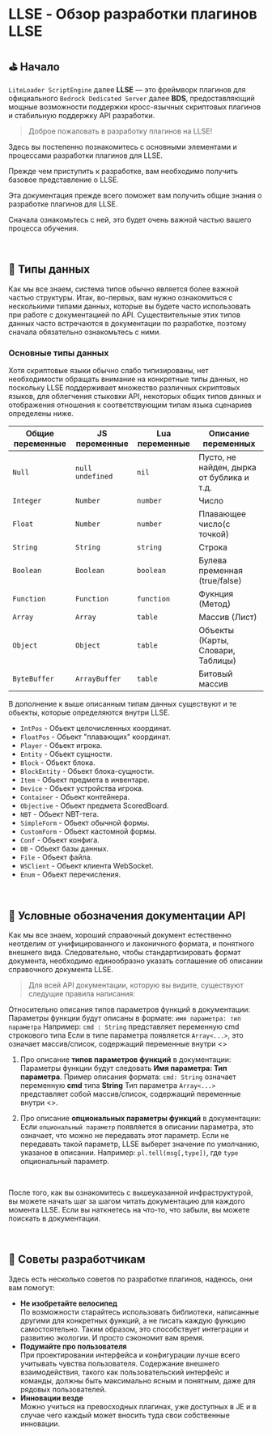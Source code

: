 <!-- translated -->

# LLSE - Обзор разработки плагинов LLSE 

## ⛳ Начало

`LiteLoader ScriptEngine` далее **LLSE** — это фреймворк плагинов для официального `Bedrock Dedicated Server` далее **BDS**, предоставляющий мощные возможности поддержки кросс-язычных скриптовых плагинов и стабильную поддержку API разработки.

> Доброе пожаловать в разработку плагинов на LLSE!

Здесь вы постепенно познакомитесь с основными элементами и процессами разработки плагинов для LLSE.

Прежде чем приступить к разработке, вам необходимо получить базовое представление о LLSE.

Эта документация прежде всего поможет вам получить общие знания о разработке плагинов для LLSE.

Сначала ознакомьтесь с ней, это будет очень важной частью вашего процесса обучения.

<br>

## 💊 Типы данных

Как мы все знаем, система типов обычно является более важной частью структуры.
Итак, во-первых, вам нужно ознакомиться с несколькими типами данных, которые вы будете часто использовать при работе с документацией по API.
Существительные этих типов данных часто встречаются в документации по разработке, поэтому сначала обязательно ознакомьтесь с ними.

### Основные типы данных

Хотя скриптовые языки обычно слабо типизированы, нет необходимости обращать внимание на конкретные типы данных, но поскольку LLSE поддерживает множество различных скриптовых языков, для облегчения стыковки API, некоторых общих типов данных и отображения отношения к соответствующим типам языка сценариев определены ниже.

| Общие переменные | JS переменные      | Lua переменные | Описание переменных                       |
| ---------------- | ------------------ | -------------- | ----------------------------------------- |
| `Null`           | `null` `undefined` | `nil`          | Пусто, не найден, дырка от бублика и т.д. |
| `Integer`        | `Number`           | `number`       | Число                                     |
| `Float`          | `Number`           | `number`       | Плавающее число(с точкой)                 |
| `String`         | `String`           | `string`       | Строка                                    |
| `Boolean`        | `Boolean`          | `boolean`      | Булева пременная (true/false)             |
| `Function`       | `Function`         | `function`     | Фукнция (Метод)                           |
| `Array`          | `Array`            | `table`        | Массив (Лист)                             |
| `Object`         | `Object`           | `table`        | Объекты (Карты, Словари, Таблицы)         |
| `ByteBuffer`     | `ArrayBuffer`      | `table`        | Битовый массив                            |

В дополнение к выше описанным типам данных существуют и те обьекты, которые определяются внутри LLSE. 

- `IntPos` - Обьект целочисленных координат.
- `FloatPos` - Обьект "плавающих" координат.
- `Player` - Обьект игрока.
- `Entity` - Обьект сущности.
- `Block` - Обьект блока.
- `BlockEntity` - Обьект блока-сущности.
- `Item` - Обьект предмета в инвентаре.
- `Device` - Обьект устройства игрока.
- `Container` - Обьект контейнера.
- `Objective` - Обьект предмета ScoredBoard.
- `NBT` - Обьект NBT-тега.
- `SimpleForm` - Обьект обычной формы.
- `CustomForm` - Обьект кастомной формы.
- `Conf` - Обьект конфига.
- `DB` - Обьект базы данных.
- `File` - Обьект файла.
- `WSClient` - Обьект клиента WebSocket.
- `Enum` - Обьект перечисления.

<br>

## 📌  Условные обозначения документации API

Как мы все знаем, хороший справочный документ естественно неотделим от унифицированного и лаконичного формата, и понятного внешнего вида.
Следовательно, чтобы стандартизировать формат документа, необходимо единообразно указать соглашение об описании справочного документа LLSE. 

> Для всей API документации, которую вы видите, существуют следущие правила написания: 

Относительно описания типов параметров функций в документации:
Параметры функции будут описаны в формате: `имя параметра: тип параметра`
Например: `cmd : String` представляет переменную cmd строкового типа 
Если в типе параметра появляется `Array<...>`, это означает массив/список, содержащий переменные внутри <>

1. Про описание **типов параметров функций** в документации:
    Параметры функции будут следовать **Имя параметра: Тип параметра**.
    Пример описания формата: `cmd: String` означает переменную **cmd** типа **String**
    Тип параметра `Array<...>` представляет собой массив/список, содержащий переменные внутри <>.

2. Про описание **опциональных параметры функций** в документации:  
   Если `опциональный параметр` появляется в описании параметра, это означает, что можно не передавать этот параметр.
   Если не передавать такой параметр, LLSE выберет значение по умолчанию, указаное в описании.
   Например: `pl.tell(msg[,type])`, где `type` опциональный параметр.

<br>

После того, как вы ознакомитесь с вышеуказанной инфраструктурой, вы можете начать шаг за шагом читать документацию для каждого момента LLSE.
Если вы наткнетесь на что-то, что забыли, вы можете поискать в документации.

<br>

## 📜 Советы разработчикам

Здесь есть несколько советов по разработке плагинов, надеюсь, они вам помогут:

- **Не изобретайте велосипед** <br>
  По возможности старайтесь использовать библиотеки, написанные другими для конкретных функций, а не писать каждую функцию самостоятельно. Таким образом, это способствует интеграции и развитию экологии. И просто сэкономит вам время.
- **Подумайте про пользователя** <br>
  При проектировании интерфейса и конфигурации лучше всего учитывать чувства пользователя. Содержание внешнего взаимодействия, такого как пользовательский интерфейс и команды, должны быть максимально ясным и понятным, даже для рядовых пользователей.
- **Инновации везде** <br>
  Можно учиться на превосходных плагинах, уже доступных в JE и в случае чего каждый может вносить туда свои собственные инновации.